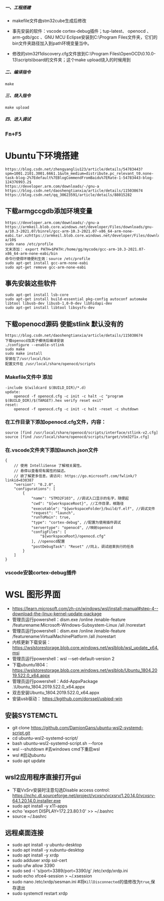 ##### 一、工程搭建

- makefile文件由stm32cube生成后修改

- 事先安装的软件：vscode cortex-debug插件；tup-latest、 openocd 、arm-gdb/gcc 、GNU MCU Eclipse安装到C:\Program Files文件夹，它们的bin文件夹路径加入到path环境变量当中。

- 修改的stm32f1discovery.cfg文件放到C:\Program Files\OpenOCD\0.10.0-13\scripts\board的文件夹；这个make upload烧入的时候用到


##### 二、编译指令

`make`

##### 三、烧入指令

`make upload`

##### 四、进入调试

`Fn+F5`
---------------------------------------------------------------------------------
# Ubuntu下环境搭建
```
https://blog.csdn.net/zhengyangliu123/article/details/54783443?spm=1001.2101.3001.6661.1&utm_medium=distribute.pc_relevant_t0.none-task-blog-2%7Edefault%7EBlogCommendFromBaidu%7ERate-1-54783443-blog-124376993.2$
https://developer.arm.com/downloads/-/gnu-a
https://blog.csdn.net/daoshengtianxia/article/details/115038674
https://blog.csdn.net/qq_30623591/article/details/88015282
```

## 下载armgccgdb添加环境变量

```
https://developer.arm.com/downloads/-/gnu-a
https://armkeil.blob.core.windows.net/developer/Files/downloads/gnu-a/10.3-2021.07/binrel/gcc-arm-10.3-2021.07-x86_64-arm-none-eabi.tar.xzhttps://armkeil.blob.core.windows.net/developer/Files/downloads/gnu-a/10$
sudo nano /etc/profile
文末添加： export PATH=$PATH:/home/gg/mycode/gcc-arm-10.3-2021.07-x86_64-arm-none-eabi/bin
命令行使得环境便利生效：source /etc/profile
sudo apt-get install gcc-arm-none-eabi
sudo apt-get remove gcc-arm-none-eabi
```

## 事先安装这些软件

```
sudo apt-get install lsb-core
sudo apt-get install build-essential pkg-config autoconf automake libtool libusb-dev libusb-1.0-0-dev libhidapi-dev
sudo apt-get install libtool libsysfs-dev
```

## 下载openocd源码 使能stlink 默认没有的

```
https://blog.csdn.net/daoshengtianxia/article/details/115038674
下载openocd及其子模块后编译安装
./configure --enable-stlink
sudo make
sudo make install
安装在了/usr/local/bin
配置文件在 /usr/local/share/openocd/scripts
```

### Makefile文件中 添加
```
-include $(wildcard $(BUILD_DIR)/*.d)
update:
	openocd -f openocd.cfg -c init -c halt -c "program $(BUILD_DIR)/$(TARGET).hex verify reset exit"
reset:
	openocd -f openocd.cfg -c init -c halt -reset -c shutdown
```

### 在工作目录下添加openocd.cfg文件，内容：
```
source [find /usr/local/share/openocd/scripts/interface/stlink-v2.cfg]
source [find /usr/local/share/openocd/scripts/target/stm32f1x.cfg]
```

### 在.vscode文件夹下添加launch.json文件
```
{
    // 使用 IntelliSense 了解相关属性。 
    // 悬停以查看现有属性的描述。
    // 欲了解更多信息，请访问: https://go.microsoft.com/fwlink/?linkid=830387
    "version": "0.2.0",
    "configurations": [
        {
            "name": "STM32F103", //调试入口显示的名字，随便起
            "cwd": "${workspaceRoot}", //工作目录，根路径
            "executable": "${workspaceFolder}/build/f.elf", //调试文件
            "request": "launch",
            "runToMain": true,
            "type": "cortex-debug", //配置为使用插件调试
            "servertype": "openocd", //映射openocd
            "configFiles": [
                "${workspaceRoot}/openocd.cfg"
            ], //openocd配置
            "postDebugTask": "Reset" //同上，调试结束执行的任务
        }
    ]
}
```
### vscode安装cortex-debug插件




# WSL 图形界面
- https://learn.microsoft.com/zh-cn/windows/wsl/install-manual#step-4--download-the-linux-kernel-update-package
- 管理员运行powershell：dism.exe /online /enable-feature /featurename:Microsoft-Windows-Subsystem-Linux /all /norestart
- 管理员运行powershell：dism.exe /online /enable-feature /featurename:VirtualMachinePlatform /all /norestart
- 内核更新下载安装：https://wslstorestorage.blob.core.windows.net/wslblob/wsl_update_x64.msi
- 管理员运行powershell：wsl --set-default-version 2
- 下载ubuntu1804： https://wslstorestorage.blob.core.windows.net/wslblob/Ubuntu_1804.2019.522.0_x64.appx
- 管理员运行powershell：Add-AppxPackage .\Ubuntu_1804.2019.522.0_x64.appx
- 双击安装Ubuntu_1804.2019.522.0_x64.appx
- 安装usb驱动： https://kgithub.com/dorssel/usbipd-win

## 安装SYSTEMCTL
- git clone https://github.com/DamionGans/ubuntu-wsl2-systemd-script.git
- cd ubuntu-wsl2-systemd-script/
- bash ubuntu-wsl2-systemd-script.sh --force
- wsl --shutdown  #去windows cmd下重启wsl
- wsl #启动ubuntu
- sudo apt update 

## wsl2应用程序直接打开gui
- 下载VxSrv安装时注意勾选Disable access control:    https://nchc.dl.sourceforge.net/project/vcxsrv/vcxsrv/1.20.14.0/vcxsrv-64.1.20.14.0.installer.exe
- sudo apt install -y x11-apps
- echo 'export DISPLAY=172.23.80.1:0' >> ~/.bashrc
- source ~/.bashrc

## 远程桌面连接  
- sudo apt install -y ubuntu-desktop
- sudo apt install -y xubuntu-desktop
- sudo apt install -y xrdp
- sudo adduser xrdp ssl-cert
- sudo ufw allow 3390
- sudo sed -i 's/port=3389/port=3390/g' /etc/xrdp/xrdp.ini
- sudo echo xfce4-session > ~/.xsession
- sudo nano /etc/xrdp/sesman.ini   #将`KillDisconnected`的值修改为`true`,保存退出
- sudo systemctl restart xrdp 

